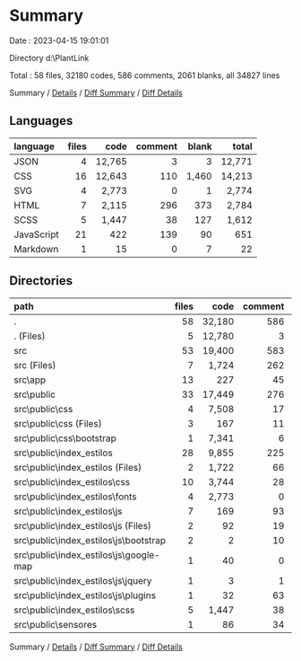 # Summary

Date : 2023-04-15 19:01:01

Directory d:\\PlantLink

Total : 58 files,  32180 codes, 586 comments, 2061 blanks, all 34827 lines

Summary / [Details](details.md) / [Diff Summary](diff.md) / [Diff Details](diff-details.md)

## Languages
| language | files | code | comment | blank | total |
| :--- | ---: | ---: | ---: | ---: | ---: |
| JSON | 4 | 12,765 | 3 | 3 | 12,771 |
| CSS | 16 | 12,643 | 110 | 1,460 | 14,213 |
| SVG | 4 | 2,773 | 0 | 1 | 2,774 |
| HTML | 7 | 2,115 | 296 | 373 | 2,784 |
| SCSS | 5 | 1,447 | 38 | 127 | 1,612 |
| JavaScript | 21 | 422 | 139 | 90 | 651 |
| Markdown | 1 | 15 | 0 | 7 | 22 |

## Directories
| path | files | code | comment | blank | total |
| :--- | ---: | ---: | ---: | ---: | ---: |
| . | 58 | 32,180 | 586 | 2,061 | 34,827 |
| . (Files) | 5 | 12,780 | 3 | 10 | 12,793 |
| src | 53 | 19,400 | 583 | 2,051 | 22,034 |
| src (Files) | 7 | 1,724 | 262 | 241 | 2,227 |
| src\\app | 13 | 227 | 45 | 56 | 328 |
| src\\public | 33 | 17,449 | 276 | 1,754 | 19,479 |
| src\\public\\css | 4 | 7,508 | 17 | 845 | 8,370 |
| src\\public\\css (Files) | 3 | 167 | 11 | 42 | 220 |
| src\\public\\css\\bootstrap | 1 | 7,341 | 6 | 803 | 8,150 |
| src\\public\\index_estilos | 28 | 9,855 | 225 | 889 | 10,969 |
| src\\public\\index_estilos (Files) | 2 | 1,722 | 66 | 288 | 2,076 |
| src\\public\\index_estilos\\css | 10 | 3,744 | 28 | 441 | 4,213 |
| src\\public\\index_estilos\\fonts | 4 | 2,773 | 0 | 1 | 2,774 |
| src\\public\\index_estilos\\js | 7 | 169 | 93 | 32 | 294 |
| src\\public\\index_estilos\\js (Files) | 2 | 92 | 19 | 17 | 128 |
| src\\public\\index_estilos\\js\\bootstrap | 2 | 2 | 10 | 0 | 12 |
| src\\public\\index_estilos\\js\\google-map | 1 | 40 | 0 | 0 | 40 |
| src\\public\\index_estilos\\js\\jquery | 1 | 3 | 1 | 1 | 5 |
| src\\public\\index_estilos\\js\\plugins | 1 | 32 | 63 | 14 | 109 |
| src\\public\\index_estilos\\scss | 5 | 1,447 | 38 | 127 | 1,612 |
| src\\public\\sensores | 1 | 86 | 34 | 20 | 140 |

Summary / [Details](details.md) / [Diff Summary](diff.md) / [Diff Details](diff-details.md)